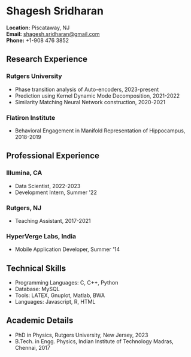 # Shagesh Sridharan

**Location:** Piscataway, NJ  
**Email:** shagesh.sridharan@gmail.com  
**Phone:** +1-908 476 3852  

## Research Experience

### Rutgers University
- Phase transition analysis of Auto-encoders, 2023-present
- Prediction using Kernel Dynamic Mode Decomposition, 2021-2022
- Similarity Matching Neural Network construction, 2020-2021

### Flatiron Institute
- Behavioral Engagement in Manifold Representation of Hippocampus, 2018-2019

## Professional Experience

### Illumina, CA
- Data Scientist, 2022-2023
- Development Intern, Summer '22

### Rutgers, NJ
- Teaching Assistant, 2017-2021

### HyperVerge Labs, India
- Mobile Application Developer, Summer '14

## Technical Skills
- Programming Languages: C, C++, Python  
- Database: MySQL  
- Tools: LATEX, Gnuplot, Matlab, BWA  
- Languages: Javascript, R, HTML  

## Academic Details
- PhD in Physics, Rutgers University, New Jersey, 2023  
- B.Tech. in Engg. Physics, Indian Institute of Technology Madras, Chennai, 2017
